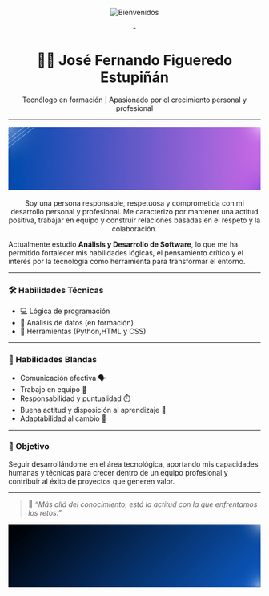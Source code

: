 <p align="center">
<img src=https://github.com/figueredoestupinan2025/figueredoestupinan2025/blob/main/header.gif?raw=true alt="Bienvenidos"/>
  
<p align="center">
- <h1 align="center">👨‍💻 José Fernando Figueredo Estupiñán</h1>
<p align="center">Tecnólogo en formación | Apasionado por el crecimiento personal y profesional</p>

---
<p align="center">
<img src=https://github.com/figueredoestupinan2025/figueredoestupinan2025/blob/main/forme.gif?raw=true alt="sobre mi"/>
<p align="center">
Soy una persona responsable, respetuosa y comprometida con mi desarrollo personal y profesional. Me caracterizo por mantener una actitud positiva, trabajar en equipo y construir relaciones basadas en el respeto y la colaboración.

Actualmente estudio **Análisis y Desarrollo de Software**, lo que me ha permitido fortalecer mis habilidades lógicas, el pensamiento crítico y el interés por la tecnología como herramienta para transformar el entorno.

---

### 🛠️ Habilidades Técnicas

- 💻 Lógica de programación
- 🧠 Análisis de datos (en formación)
- 📄 Herramientas (Python,HTML y CSS)

---

### 🤝 Habilidades Blandas

- Comunicación efectiva 🗣️  
- Trabajo en equipo 🤝  
- Responsabilidad y puntualidad ⏱️  
- Buena actitud y disposición al aprendizaje 💪  
- Adaptabilidad al cambio 🔄

---

### 🎯 Objetivo

Seguir desarrollándome en el área tecnológica, aportando mis capacidades humanas y técnicas para crecer dentro de un equipo profesional y contribuir al éxito de proyectos que generen valor.

---

> 📍 *“Más allá del conocimiento, está la actitud con la que enfrentamos los retos.”*


</p>
<p align="center">
<img src=https://github.com/figueredoestupinan2025/figueredoestupinan2025/blob/main/fin.gif?raw=true alt="contact"/>

